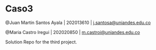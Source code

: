 # Caso3

@Juan Martin Santos Ayala | 202013610 | [j.santosa@uniandes.edu.co](j.santosa@uniandes.edu.co)

@Maria Castro Iregui | 202020850 | [m.castroi@uniandes.edu.co](m.castroi@uniandes.edu.co)


Solution Repo for the third project.
